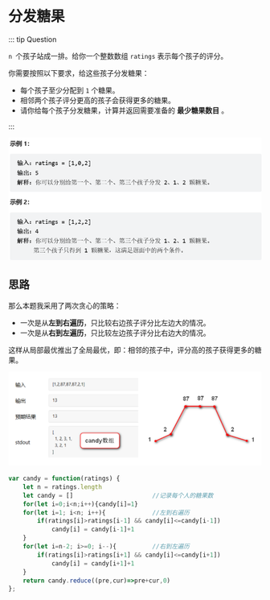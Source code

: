 # 分发糖果

::: tip Question

`n `个孩子站成一排。给你一个整数数组 `ratings` 表示每个孩子的评分。

你需要按照以下要求，给这些孩子分发糖果：

- 每个孩子至少分配到 `1` 个糖果。
- 相邻两个孩子评分更高的孩子会获得更多的糖果。
- 请你给每个孩子分发糖果，计算并返回需要准备的 **最少糖果数目** 。

:::

<img src="/images/image-20230618095411685.png" alt="image-20230618095411685" style="zoom:67%;" />

## 思路

那么本题我采用了两次贪心的策略：

- 一次是从**左到右遍历**，只比较右边孩子评分比左边大的情况。
- 一次是从**右到左遍历**，只比较左边孩子评分比右边大的情况。

这样从局部最优推出了全局最优，即：相邻的孩子中，评分高的孩子获得更多的糖果。

<img src="/images/image-20230618104844385.png" alt="image-20230618104844385" style="zoom:80%;" />

```js
var candy = function(ratings) {
    let n = ratings.length
    let candy = []						//记录每个人的糖果数
    for(let i=0;i<n;i++){candy[i]=1}	
    for(let i=1; i<n; i++){				//左到右遍历
        if(ratings[i]>ratings[i-1] && candy[i]<=candy[i-1])
            candy[i] = candy[i-1]+1
    }
    for(let i=n-2; i>=0; i--){			//右到左遍历
        if(ratings[i]>ratings[i+1] && candy[i]<=candy[i+1])
            candy[i] = candy[i+1]+1
    }
    return candy.reduce((pre,cur)=>pre+cur,0)
};
```

